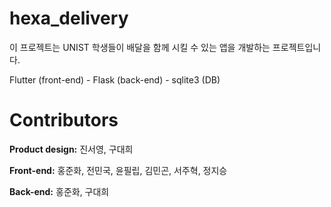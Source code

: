# hexa_delivery

이 프로젝트는 UNIST 학생들이 배달을 함께 시킬 수 있는 앱을 개발하는 프로젝트입니다.


Flutter (front-end) - Flask (back-end) - sqlite3 (DB)


# Contributors
**Product design:** 진서영, 구대희

**Front-end:** 홍준화, 전민국, 윤필립, 김민곤, 서주혁, 정지승

**Back-end:** 홍준화, 구대희

